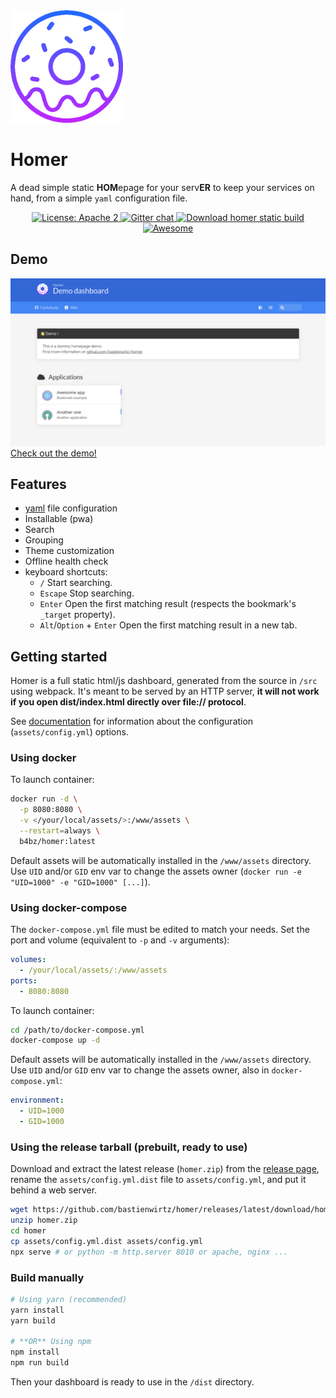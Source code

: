 <div class="centered">
  <img width="180"
       alt="Homer's donut"
       src="images/logo.png" />
  <h1>Homer</h1>
</div>

<p class="centered">
  A dead simple static <strong>HOM</strong>epage for your serv<strong>ER</strong> to keep
  your services on hand, from a simple <code>yaml</code> configuration file.
</p>

<div align="center">
  <a href="https://opensource.org/licenses/Apache-2.0">
    <img alt="License: Apache 2"
         src="https://img.shields.io/badge/License-Apache%202.0-blue.svg" />
  </a>
  <a href="https://gitter.im/homer-dashboard/community?utm_source=badge&utm_medium=badge&utm_campaign=pr-badge">
    <img alt="Gitter chat"
         src="https://badges.gitter.im/homer-dashboard/community.svg" />
  </a>
  <a href="https://github.com/bastienwirtz/homer/releases/latest/download/homer.zip">
    <img alt="Download homer static build"
         src="https://img.shields.io/badge/Download-homer.zip-orange" />
  </a>
  <a href="https://github.com/awesome-selfhosted/awesome-selfhosted">
    <img alt="Awesome"
         src="https://cdn.rawgit.com/sindresorhus/awesome/d7305f38d29fed78fa85652e3a63e154dd8e8829/media/badge.svg" />
  </a>
</div>

## Demo

[![Demo](images/screenshot.png)](https://homer-demo.netlify.app)
[Check out the demo!](https://homer-demo.netlify.app)

## Features

- [yaml](http://yaml.org/) file configuration
- Installable (pwa)
- Search
- Grouping
- Theme customization
- Offline health check
- keyboard shortcuts:
  - `/` Start searching.
  - `Escape` Stop searching.
  - `Enter` Open the first matching result (respects the bookmark's `_target` property).
  - `Alt`/`Option` + `Enter` Open the first matching result in a new tab.

## Getting started

Homer is a full static html/js dashboard, generated from the source in `/src` using webpack. It's meant to be served by an HTTP server, **it will not work if you open dist/index.html directly over file:// protocol**.

See [documentation](docs/configuration.md) for information about the configuration (`assets/config.yml`) options.

### Using docker

To launch container:

```sh
docker run -d \
  -p 8080:8080 \
  -v </your/local/assets/>:/www/assets \
  --restart=always \
  b4bz/homer:latest
```

Default assets will be automatically installed in the `/www/assets` directory. Use `UID` and/or `GID` env var to change the assets owner (`docker run -e "UID=1000" -e "GID=1000" [...]`).

### Using docker-compose

The `docker-compose.yml` file must be edited to match your needs.
Set the port and volume (equivalent to `-p` and `-v` arguments):

```yaml
volumes:
  - /your/local/assets/:/www/assets
ports:
  - 8080:8080
```

To launch container:

```sh
cd /path/to/docker-compose.yml
docker-compose up -d
```

Default assets will be automatically installed in the `/www/assets` directory. Use `UID` and/or `GID` env var to change the assets owner, also in `docker-compose.yml`:

```yaml
environment:
  - UID=1000
  - GID=1000
```

### Using the release tarball (prebuilt, ready to use)

Download and extract the latest release (`homer.zip`) from the [release page](https://github.com/bastienwirtz/homer/releases), rename the `assets/config.yml.dist` file to `assets/config.yml`, and put it behind a web server.

```sh
wget https://github.com/bastienwirtz/homer/releases/latest/download/homer.zip
unzip homer.zip
cd homer
cp assets/config.yml.dist assets/config.yml
npx serve # or python -m http.server 8010 or apache, nginx ...
```

### Build manually

```sh
# Using yarn (recommended)
yarn install
yarn build

# **OR** Using npm
npm install
npm run build
```

Then your dashboard is ready to use in the `/dist` directory.
